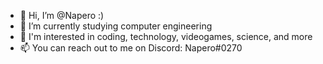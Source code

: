 - 👋 Hi, I’m @Napero :)
- 🌱 I’m currently studying computer engineering
- 👀 I'm interested in coding, technology, videogames, science, and more
- 📫 You can reach out to me on Discord: Napero#0270

<!---
Napero/Napero is a ✨ special ✨ repository because its `README.md` (this file) appears on your GitHub profile.
You can click the Preview link to take a look at your changes.
--->

